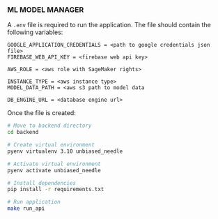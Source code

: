 ### ML MODEL MANAGER

A `.env` file is required to run the application. The file should contain the following variables:

```
GOOGLE_APPLICATION_CREDENTIALS = <path to google credentials json file>
FIREBASE_WEB_API_KEY = <firebase web api key>

AWS_ROLE = <aws role with SageMaker rights>

INSTANCE_TYPE = <aws instance type>
MODEL_DATA_PATH = <aws s3 path to model data

DB_ENGINE_URL = <database engine url>
```

Once the file is created:

```bash
# Move to backend directory
cd backend

# Create virtual environment
pyenv virtualenv 3.10 unbiased_needle

# Activate virtual environment
pyenv activate unbiased_needle

# Install dependencies
pip install -r requirements.txt

# Run application
make run_api
```

